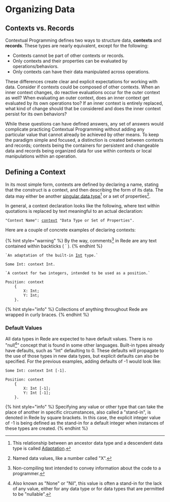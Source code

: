 # Organizing Data

## Contexts vs. Records

Contextual Programming defines two ways to structure data, **contexts** and **records**. These types are nearly equivalent, except for the following:

* Contexts cannot be part of other contexts or records.
* Only contexts and their properties can be evaluated by operations/behaviors.
* Only contexts can have their data manipulated across operations.

These differences create clear and explicit expectations for working with data. Consider if contexts could be composed of other contexts. When an inner context changes, do reactive evaluations occur for the outer context as well? When evaluating an outer context, does an inner context get evaluated by its own operations too? If an inner context is entirely replaced, what kind of change should that be considered and does the inner context persist for its own behaviors?

While these questions can have defined answers, any set of answers would complicate practicing Contextual Programming without adding any particular value that cannot already be achieved by other means. To keep the paradigm simple and focused, a distinction is created between contexts and records; contexts being the containers for persistent and changeable data and records being organized data for use within contexts or local manipulations within an operation.

## Defining a Context

In its most simple form, contexts are defined by declaring a name, stating that the construct is a context, and then describing the form of its data. The data may either be another [singular data type](#user-content-fn-1)[^1] or a set of properties[^2].

In general, a context declaration looks like the following, where text within quotations is replaced by text meaningful to an actual declaration:

<pre><code>"Context Name": <a data-footnote-ref href="#user-content-fn-3">context</a> "Data Type or Set of Properties".
</code></pre>

Here are a couple of concrete examples of declaring contexts:

{% hint style="warning" %}
By the way, comments[^4] in Rede are any text contained within backticks ( \` ).
{% endhint %}

<pre><code>`An adaptation of the built-in <a data-footnote-ref href="#user-content-fn-5">Int</a> type.`

Some Int: context Int.
</code></pre>

```
`A context for two integers, intended to be used as a position.`

Position: context
    {
        X: Int;
        Y: Int;
    }.
```

{% hint style="info" %}
Collections of anything throughout Rede are wrapped in curly braces.
{% endhint %}

### Default Values

All data types in Rede are expected to have default values. There is no "null[^6]" concept that is found in some other languages. Built-in types already have defaults, such as "Int" defaulting to 0. These defaults will propagate to the use of those types in new data types, but explicit defaults can also be specified. For the previous examples, adding defaults of -1 would look like:

```
Some Int: context Int [-1].
```

```
Position: context
    {
        X: Int [-1];
        Y: Int [-1];
    }.
```

{% hint style="info" %}
Specifying any value or other type that can take the place of another in specific circumstances, also called a "stand-in", is denoted in Rede by square brackets. In this case, the explicit integer value of -1 is being defined as the stand-in for a default integer when instances of these types are created.
{% endhint %}

[^1]: This relationship between an ancestor data type and a descendent data type is called [Adaptation](adaptation.md).

[^2]: Named data values, like a number called "X".

[^3]: If this keyword were omitted, then this code would be declaring a record.

[^4]: Non-compiling text intended to convey information about the code to a programmer.

[^5]: "Int" stands for "Integer" a type of number.

[^6]: Also known as "None" or "Nil", this value is often a stand-in for the lack of any value, either for any data type or for data types that are permitted to be "nullable".
